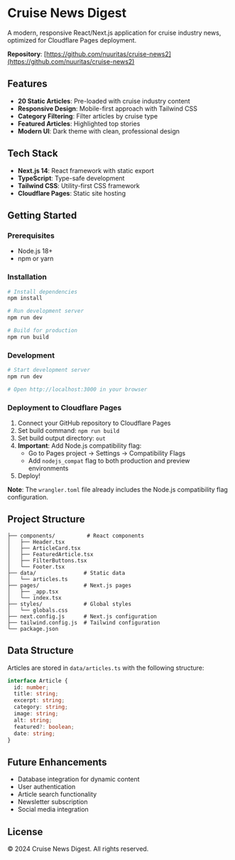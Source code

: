 # Cruise News Digest

A modern, responsive React/Next.js application for cruise industry news, optimized for Cloudflare Pages deployment.

**Repository**: [https://github.com/nuuritas/cruise-news2](https://github.com/nuuritas/cruise-news2)

## Features

- **20 Static Articles**: Pre-loaded with cruise industry content
- **Responsive Design**: Mobile-first approach with Tailwind CSS
- **Category Filtering**: Filter articles by cruise type
- **Featured Articles**: Highlighted top stories
- **Modern UI**: Dark theme with clean, professional design

## Tech Stack

- **Next.js 14**: React framework with static export
- **TypeScript**: Type-safe development
- **Tailwind CSS**: Utility-first CSS framework
- **Cloudflare Pages**: Static site hosting

## Getting Started

### Prerequisites

- Node.js 18+ 
- npm or yarn

### Installation

```bash
# Install dependencies
npm install

# Run development server
npm run dev

# Build for production
npm run build
```

### Development

```bash
# Start development server
npm run dev

# Open http://localhost:3000 in your browser
```

### Deployment to Cloudflare Pages

1. Connect your GitHub repository to Cloudflare Pages
2. Set build command: `npm run build`
3. Set build output directory: `out`
4. **Important**: Add Node.js compatibility flag:
   - Go to Pages project → Settings → Compatibility Flags
   - Add `nodejs_compat` flag to both production and preview environments
5. Deploy!

**Note**: The `wrangler.toml` file already includes the Node.js compatibility flag configuration.

## Project Structure

```
├── components/          # React components
│   ├── Header.tsx
│   ├── ArticleCard.tsx
│   ├── FeaturedArticle.tsx
│   ├── FilterButtons.tsx
│   └── Footer.tsx
├── data/               # Static data
│   └── articles.ts
├── pages/              # Next.js pages
│   ├── _app.tsx
│   └── index.tsx
├── styles/             # Global styles
│   └── globals.css
├── next.config.js      # Next.js configuration
├── tailwind.config.js  # Tailwind configuration
└── package.json
```

## Data Structure

Articles are stored in `data/articles.ts` with the following structure:

```typescript
interface Article {
  id: number;
  title: string;
  excerpt: string;
  category: string;
  image: string;
  alt: string;
  featured?: boolean;
  date: string;
}
```

## Future Enhancements

- Database integration for dynamic content
- User authentication
- Article search functionality
- Newsletter subscription
- Social media integration

## License

© 2024 Cruise News Digest. All rights reserved.
